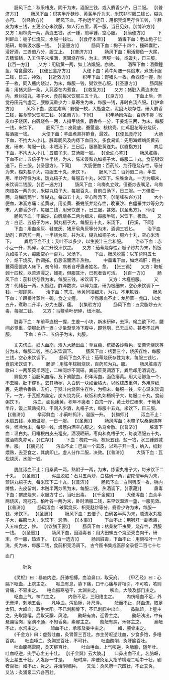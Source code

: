 <!-- { "loadSidebar": true } -->
　　肠风下血：秋采楮皮，阴干为末，酒服三钱，或入麝香少许，日二服。 【《普济方》】
　　肠风下血：枳实半斤麸炒、黄芪半斤为末，米饮非时服二钱匕，糊丸亦可。 【《经验方》】
　　肠风下血，不拘远年近日：用枳壳烧黑存性五钱，羊胫皮为末三钱，五更空心米饮服，如人行五里，再一服，当日见效。【《博济方》】　　又方：用枳壳一两，黄连五钱，水一锺，煎半锺，空心服。 【《简便方》】
　　下利鲜血：栀子仁烧灰，水服一钱匕。 【《食疗本草》】
　　酒毒下血：老山栀子仁焙研，每新汲水服一钱。 【《圣惠方》】
　　肠风下血：枸子十四个，捶碎囊贮，浸好酒，三盏煎八分，服立止。 【《普济方》】
　　肠风下血：用活鲫鱼一大尾，去肠留鳞，入五倍子末填满，泥固烧存性，为末，酒服一钱，或饭丸，日三服。【《百一方》】　　又方：用硫黄一两，如上法煅服，亦效。
　　酒积下血：酒煮鲤鱼，常食最效。 【《便民食疗方》】
　　大便下血：黄牛角腮一具煅末，煮豉汁服二钱，日三，神效。 【《近效方》】
　　积年下血：野猪头一枚，桑西枝一握，附子一枚，同入瓶内烧过，为末，每服一钱，粥饮空心服。【《圣惠方》】
　　肠风脏毒：用猪大肠一条，入芫荽在内煮食。 【《救急方》】　　又方：猪脏入黄连末在内，煮烂捣丸，梧子大，食前每米饮服三五十丸。 【《良方》】
　　下血止后，但觉丹田元气虚乏，腰膝沉重少力：桑寄生为末，每服一钱，非时白汤点服。【《护命方》】
　　风冷下血，脱肛疼痛：野狸一枚，大瓶盛之，泥固火烧存性，研入麝香二钱，每食前米饮服二钱。【《圣惠方》，下同】
　　积年肠风泻血，百药不瘥：败皮巾子烧灰，白矾烧各一两，人指甲烧焦，麝香各一分，干姜炮三两，为末，每服一钱，米饮下。
　　肠风下血：皮鞋底、蚕蠒退、核桃壳、红鸡冠花等分烧灰，每酒服一钱。
　　大便下血：羊血煮熟拌酢食，最效。 【《便民食疗》】
　　大肠下血，不拘大人小儿，脏毒肠风及内痔下血日久，多食易饥：先用海螵蛸炙黄去皮，研末，每服一钱，木贼汤下，三日后，服猪脏黄连丸。【《直指方》】
　　粪后下血，不拘大人小儿：五倍子末，艾汤服一钱。 【《全幼心鉴》】
　　肠风脏毒，下血不止：五倍子半生半烧，为末，陈米饭和丸如梧子大，每服二十丸，食前粥饮送下，日三服。【《圣惠方》，下同】
　　大肠便血：百药煎、荆芥穗烧存性，等分为末，糊丸梧子大，每服五十丸，米饮下。
　　肠风下血：百药煎二两，半生用、半炒存性为末，饭丸梧子大，每服五十丸，米饮下。名胜金丸。一方为细末，米饮调二钱服。【《百一选方》】
　　肠风下血：乌梅丸立效。僵蚕炒去嘴足，乌梅肉焙各一两为末，米糊丸梧子大，每服百丸，食前白汤下，日三服。一方僵蚕一两，乌梅肉两半，酢糊丸，每四五十丸，空心酢汤下。【《笔峰杂兴方》】
　　大小便血，淋沥疼痛：茧黄散。用茧黄、蚕蜕纸并烧存性，晚蚕沙、白僵蚕并炒等分为末，入麝香少许，每服二钱，用米饮送下，日三服，甚效。【《圣惠方》，下同】
　　肠风下血：干蝎炒、白矾烧各二两为细末，每服半钱，米饮下，极效。　　又方：白芷、五倍子为末，粥丸梧子大，每服五十丸，米汤下。 【丹溪，下同】
　　下血：用血余灰、鞋底灰、猪牙皂角灰等分为末，酒调三钱匕。
　　治下血劫剂：百药煎一两，一半烧为灰，共为末，糊丸如桐子大，服六十丸，空心米汤下。
　　粪后下血不止：艾叶不以多少，以生姜汁三合和服。
　　治卒下血：赤小豆一升，捣碎，水二升绞汁饮之。　　又方：茄蒂烧存性，栀子炒共为末，捣饭丸如梧子大，每服空心一百丸，米汤下。
　　下血，肠风脱露：以车荷鸣五七个，焙干烧灰，酢调搽。仍忌温面酒辛热物。
　　中蛊毒下血，如烂鸡肝：用白蘘荷密置病人床下，勿令知，病者自呼蛊者姓名，愈。 【张三锡】　　又方：取蚯蚓十四枚，以苦酒浸之，蚓死，但服其汁，已死者皆可活。 【《百一方》】
　　肠风下血：茄科烧存性为末，每服三钱，米饮调下。　　又方：木槿煎服。
　　又方：代赭石一两，火煅红，酢淬数次，以碎为度，研为极细末，空心米饮调下一钱，一服即瘥。
　　治下血：苍朮、地黄同擂细末，为丸，不用铁器。
　　肠风下血：羊蹄根叶蒸烂一碗，食之立瘥。
　　卒然尿血不止：龙胆草一虎口，以水五升，煮取二升半，分为五服，瘥。 【《集验方》】
　　肠风下血：五灵脂炒去火毒，每服二钱。　　又方：马鞭草叶研碎，纽汁服。

　　脏毒下血：车前草连根一握，生姜一小块，新水研碎，去滓。候血欲下时，腰间必觉重，便服此药一盏；少坐渐觉冷下腹中，即登厕，已无血矣。甚者不过再服。
　　下血：白芷、五倍子为末，丸服。

　　丈夫伤血，妇人血崩，渍入大肠出血：草豆蔻、槟榔各炒紫色，罂粟壳烧灰等分为末，每服二钱，空心米饮调下。
　　肠风下血：栝蒌三个，烧灰存性，每服三钱，空心米饮调下。
　　肠风下血久不止：茄蒂烧灰存性为末，每服三钱匕，食前米饮调下。
　　肠澼：用陈年棕榈烧灰，百药煎为丸，服。
　　肠风脏毒方歌曰：一两茱萸半两连，二味同炒不同研。粪前茱萸调酒下，粪后却用酒调连。
　　鲫鱼方：治肠风血痔，及下痢脓血，积年泻血，面色痿黄。用大活鲫鱼一个，不去鳞，肚下穿孔，去其肠秽，入白矾一块如金橘大，以败棕皮重包，外用厚纸裹，先煨令香熟，去纸，于熨斗内烧带生存性，为细末，每服一钱，空心温米饮调下。一方，于瓦瓶内盖定，炭火烧为灰，软饭和丸如梧桐子大，每服二十丸，食前粥饮下。
　　泻血，面色痿黄，积年不瘥者：白朮一斤，黄土炒过研末，干地黄半斤，饭上蒸熟捣和，干则入少酒，丸梧子大，每服十五丸，米饮下，日三服。【《普济》】
　　卒泻鲜血：小蓟叶捣汁，温服一升。 【《梅师》】
　　泻血不止：木贼五钱，水煎温服，一日一服。 【《圣惠》】
　　肠风泻血：木鳖子以桑柴烧存性，候冷为末，每服一钱，煨葱白酒空心服之。名乌金散。【《普济》】
　　脏毒下血：温白丸。用椿根白皮去粗皮，酒浸晒研，枣肉和丸梧子大，每淡酒服五十丸，或酒糊丸亦可。【《仁存》】
　　下血：槐花一两，棕灰五钱，盐一钱，水三锺煎减半，服。 【《摘元》】
　　泻血不止：巴豆一个去皮，以鸡子开一孔，纳入，纸封煨熟，去豆食之，其病即止。虚人分作二服，决效。【《普济》】
　　大肠下血：瓦松烧灰，水服一钱。

　　脱肛泻血不止：用桑黄一两，熟附子一两，为末，炼蜜丸梧子大，每米饮下二十丸。 【《圣惠》】
　　泻血脱肛：石耳五两炒，白枯矾一两，密陀僧半两为末，蒸饼丸梧子大，每米饮下二十丸。【《普济》】
　　肠风下血：白刺猬皮一枚，铫内煿焦，去皮留刺，木贼半两炒黑为末，每服二钱，热酒调下。【《家藏》】
　　蛊毒下血：猬皮烧末，水服方寸匕，当吐出毒。 【《千金翼》】
　　大便泻血：血余半两烧灰，鸡冠花、柏叶各一两为末，卧时酒服二钱，来早饮温酒一盏，一服见效。【《普济》】
　　肠风泻血：破絮烧灰、枳壳麸炒等分，麝香少许为末，每服一钱，米饮下。 【《圣惠》】
　　肠风下血：五倍子、白矾各半两为末，顺流水丸梧子大，每服七丸，米饮下。忌酒。 【《本事》】
　　下血不止：用獭肝一副煮熟，入五味食之，妙。 【《饮膳正要》】
　　肠风下血：枯桑树下虫屎，烧存性，酒服一钱。 【《圣惠》】
　　肠风下血，因酒毒者：用大田螺五个烧至壳白肉干，研末，作一服，热酒下。 【《百一选方》】
　　肠风脏毒，下血不止：用侧柏叶一斤洗，炙为末，每服二钱，食前枳壳汤调下。
古今图书集成医部全录卷二百七十七

血门

　　　　针灸

　　《灵枢》曰：暴疸内逆，肝肺相搏，血溢鼻口，取天府。　　《甲乙经》曰：心膈下呕血，上脘主之。　　呕血有息，胁下痛，口干心痛与背相引，不可咳，咳则肾痛，不容主之。　　唾血振寒嗌干，太渊主之。
　　咳血，大陵及郄门主之。
　　呕血上气，神门主之。
　　内伤不足，三阳络主之。
　　内伤唾血不足，外无膏泽，刺地五会。　　凡唾血，泻鱼际，补尺泽。
　　衄而不止，衃血流，取足太阳。大衄血，取手太阳。不已刺腕骨下，不已刺腘中出血。　　鼻鼽衄，上星主之，先取譩嘻，后取天牖、风池。　　鼽衄有痈，迎香主之。
　　鼽衄洟出，中有悬痈宿肉，窒洞不通，不知香臭，素髎主之。　　鼽衄有痈，禾髎主之。
　　鼻衄不止，水沟主之。
　　衄血不止，承浆及委中主之。
　　衄，腕骨主之。
　　《千金方》曰：虚劳吐血，灸胃管三百壮。亦主劳呕逆吐血，少食多饱，多唾百病。　　吐血唾血，灸胸堂百壮，不可针。
　　吐血酸削，灸肝腧百壮。
　　吐血腹痛雷鸣，灸天枢百壮。
　　吐血唾血，上气咳逆，灸肺腧，随年壮。　　吐血呕逆，灸手心主五十壮。 【《千金翼》云大陵。】　　口鼻出血不止，名脑衄，灸上星五十壮，入发际一寸是。　　衄时痒，痒便灸足大指节横理二毛中十壮，剧者百壮。衄不止，灸之。并治阴卵肿。　　又法：灸风府一穴四壮，不止又灸。　　又法：灸涌泉二穴各百壮。
